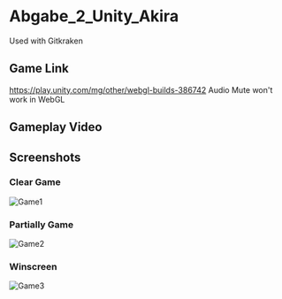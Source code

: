 # Abgabe_2_Unity_Akira
Used with Gitkraken

## Game Link
https://play.unity.com/mg/other/webgl-builds-386742
Audio Mute won't work in WebGL

## Gameplay Video

## Screenshots
### Clear Game
![Game1](https://github.com/NatsumeNiiChan/Abgabe_2_Unity_Akira/assets/120458358/3e4f8aab-1527-4859-b6a2-f79838f65dce)

### Partially Game
![Game2](https://github.com/NatsumeNiiChan/Abgabe_2_Unity_Akira/assets/120458358/ab7ec2c5-03a7-46e0-acb3-185613a7781d)

### Winscreen
![Game3](https://github.com/NatsumeNiiChan/Abgabe_2_Unity_Akira/assets/120458358/499b2a5f-4604-4dac-8189-b7caff8dca74)
